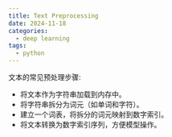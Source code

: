 ```yaml
---
title: Text Preprocessing
date: 2024-11-18
categories:
  - deep learning
tags:
  - python
---
```


文本的常见预处理步骤:

*  将文本作为字符串加载到内存中。
*  将字符串拆分为词元（如单词和字符）。
*  建立一个词表，将拆分的词元映射到数字索引。
*  将文本转换为数字索引序列，方便模型操作。